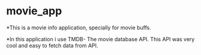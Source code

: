 # movie_app

*This is a movie info application, specially for movie buffs.

*In this application i use TMDB- The movie database API. This API was very cool and
easy to fetch data from API.
